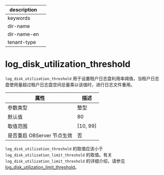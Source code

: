 |description||
|---|---|
|keywords||
|dir-name||
|dir-name-en||
|tenant-type||

# log_disk_utilization_threshold

`log_disk_utilization_threshold` 用于设置租户日志盘利用率阈值，当租户日志盘使用量超过租户日志盘空间总量乘以该值时，进行日志文件重用。

|      **属性**      |   **描述**   |
|------------------|------------|
| 参数类型             | 整型         |
| 默认值              | 80         |
| 取值范围             | \[10, 99\] |
| 是否重启 OBServer 节点生效 | 否          |

`log_disk_utilization_threshold` 的取值应该小于 `log_disk_utilization_limit_threshold` 的取值。有关 `log_disk_utilization_limit_threshold` 的详细介绍，请参见 [log_disk_utilization_limit_threshold](../400.tenant-level-configuration-items/1600.log_disk_utilization_limit_threshold.md)。
